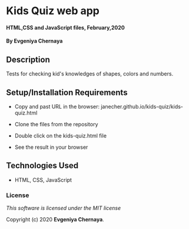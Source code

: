 # Kids Quiz web app

#### HTML,CSS and JavaScript files, February,2020

#### By Evgeniya Chernaya

## Description

Tests for checking kid's knowledges of shapes, colors and numbers.

## Setup/Installation Requirements

* Copy and past URL in the browser: janecher.github.io/kids-quiz/kids-quiz.html

* Clone the files from the repository
* Double click on the kids-quiz.html file 
* See the result in your browser

## Technologies Used

* HTML, CSS, JavaScript

### License

_This software is licensed under the MIT license_

Copyright (c) 2020 **Evgeniya Chernaya**.
